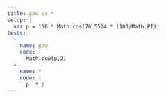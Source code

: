 ```yaml
---
title: pow vs *
setup: |
  var p = 150 * Math.cos(76.5524 * (180/Math.PI))
tests:
  -
    name: pow
    code: |
      Math.pow(p,2)
  -
    name: *
    code: |
      p  * p
---
```


